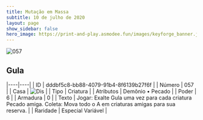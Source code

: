 ```yaml
---
title: Mutação em Massa
subtitle: 10 de julho de 2020
layout: page
show_sidebar: false
hero_image: https://print-and-play.asmodee.fun/images/keyforge_banner.jpg
---
```


![057](https://cdn.keyforgegame.com/media/card_front/pt/479_057_F7VP9FHJ85WG_pt.png)

## Gula

|----|----|
| ID | dddbf5c8-bb88-4079-91b4-8f6139b27f6f |
| Número | 057 |
| Casa | ![Dis](https://archonarcana.com/images/thumb/e/e8/Dis.png/22px-Dis.png "Dis") |
| Tipo | Criatura |
| Atributos | Demônio • Pecado |
| Poder | 6 |
| Armadura | 0 |
| Texto | Jogar: Exalte Gula uma vez para cada criatura Pecado amiga.  Coleta: Mova todo o A em criaturas amigas para sua reserva. |
| Raridade | Especial Variável |
